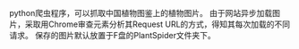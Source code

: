 python爬虫程序，可以抓取中国植物图鉴上的植物图片。
由于网站异步加载图片，采取用Chrome审查元素分析其Request URL的方式，得知其每次加载的不同请求。
保存的图片默认放置于F盘的PlantSpider文件夹下。
